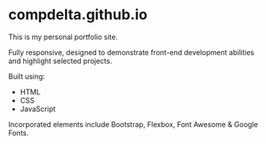 # compdelta.github.io

This is my personal portfolio site. 

Fully responsive, designed to demonstrate front-end development abilities and highlight selected projects.

Built using:
- HTML
- CSS
- JavaScript

Incorporated elements include Bootstrap, Flexbox, Font Awesome & Google Fonts.
